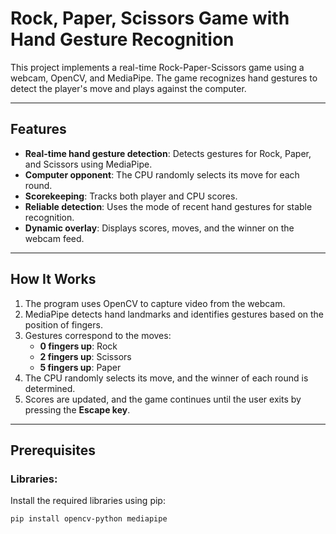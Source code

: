 # Rock, Paper, Scissors Game with Hand Gesture Recognition  

This project implements a real-time Rock-Paper-Scissors game using a webcam, OpenCV, and MediaPipe. The game recognizes hand gestures to detect the player's move and plays against the computer.

---

## Features  

- **Real-time hand gesture detection**: Detects gestures for Rock, Paper, and Scissors using MediaPipe.  
- **Computer opponent**: The CPU randomly selects its move for each round.  
- **Scorekeeping**: Tracks both player and CPU scores.  
- **Reliable detection**: Uses the mode of recent hand gestures for stable recognition.  
- **Dynamic overlay**: Displays scores, moves, and the winner on the webcam feed.  

---

## How It Works  

1. The program uses OpenCV to capture video from the webcam.  
2. MediaPipe detects hand landmarks and identifies gestures based on the position of fingers.  
3. Gestures correspond to the moves:  
   - **0 fingers up**: Rock  
   - **2 fingers up**: Scissors  
   - **5 fingers up**: Paper  
4. The CPU randomly selects its move, and the winner of each round is determined.  
5. Scores are updated, and the game continues until the user exits by pressing the **Escape key**.  

---

## Prerequisites  

### Libraries:  
Install the required libraries using pip:  

```bash  
pip install opencv-python mediapipe  
